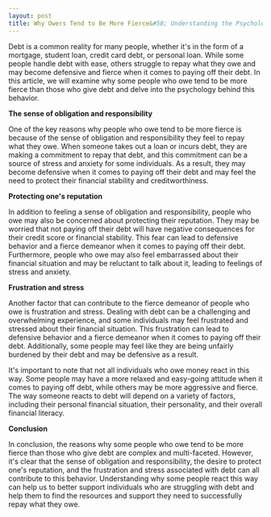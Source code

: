 ```yaml
---
layout: post
title: Why Owers Tend to Be More Fierce&#58; Understanding the Psychology Behind Debt
---
```


Debt is a common reality for many people, whether it's in the form of a mortgage, student loan, credit card debt, or personal loan. While some people handle debt with ease, others struggle to repay what they owe and may become defensive and fierce when it comes to paying off their debt. In this article, we will examine why some people who owe tend to be more fierce than those who give debt and delve into the psychology behind this behavior.

**The sense of obligation and responsibility**

One of the key reasons why people who owe tend to be more fierce is because of the sense of obligation and responsibility they feel to repay what they owe. When someone takes out a loan or incurs debt, they are making a commitment to repay that debt, and this commitment can be a source of stress and anxiety for some individuals. As a result, they may become defensive when it comes to paying off their debt and may feel the need to protect their financial stability and creditworthiness.

**Protecting one's reputation**

In addition to feeling a sense of obligation and responsibility, people who owe may also be concerned about protecting their reputation. They may be worried that not paying off their debt will have negative consequences for their credit score or financial stability. This fear can lead to defensive behavior and a fierce demeanor when it comes to paying off their debt. Furthermore, people who owe may also feel embarrassed about their financial situation and may be reluctant to talk about it, leading to feelings of stress and anxiety.

**Frustration and stress**

Another factor that can contribute to the fierce demeanor of people who owe is frustration and stress. Dealing with debt can be a challenging and overwhelming experience, and some individuals may feel frustrated and stressed about their financial situation. This frustration can lead to defensive behavior and a fierce demeanor when it comes to paying off their debt. Additionally, some people may feel like they are being unfairly burdened by their debt and may be defensive as a result.

It's important to note that not all individuals who owe money react in this way. Some people may have a more relaxed and easy-going attitude when it comes to paying off debt, while others may be more aggressive and fierce. The way someone reacts to debt will depend on a variety of factors, including their personal financial situation, their personality, and their overall financial literacy.

**Conclusion**

In conclusion, the reasons why some people who owe tend to be more fierce than those who give debt are complex and multi-faceted. However, it's clear that the sense of obligation and responsibility, the desire to protect one's reputation, and the frustration and stress associated with debt can all contribute to this behavior. Understanding why some people react this way can help us to better support individuals who are struggling with debt and help them to find the resources and support they need to successfully repay what they owe.
